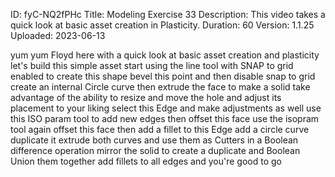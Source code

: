 ID: fyC-NQ2fPHc
Title: Modeling Exercise 33
Description: This video takes a quick look at basic asset creation in Plasticity.
Duration: 60
Version: 1.1.25
Uploaded: 2023-06-13

yum yum
Floyd here with a quick look at basic
asset creation and plasticity let's
build this simple asset start using the
line tool with SNAP to grid enabled to
create this shape bevel this point and
then disable snap to grid
create an internal Circle curve then
extrude the face to make a solid
take advantage of the ability to resize
and move the hole and adjust its
placement to your liking select this
Edge and make adjustments as well use
this ISO param tool to add new edges
then offset this face use the isopram
tool again offset this face then add a
fillet to this Edge add a circle curve
duplicate it
extrude both curves and use them as
Cutters in a Boolean difference
operation
mirror the solid to create a duplicate
and Boolean Union them together
add fillets to all edges and you're good
to go
